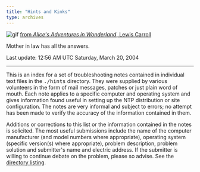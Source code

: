 ```yaml
---
title: "Hints and Kinks"
type: archives
---
```


![gif](/archives/pic/alice35.gif) [from _Alice's Adventures in Wonderland_, Lewis Carroll](http://www.eecis.udel.edu/%7emills/pictures.html)

Mother in law has all the answers.

Last update: 12:56 AM UTC Saturday, March 20, 2004

* * *

This is an index for a set of troubleshooting notes contained in individual text files in the <tt>./hints</tt> directory. They were supplied by various volunteers in the form of mail messages, patches or just plain word of mouth. Each note applies to a specific computer and operating system and gives information found useful in setting up the NTP distribution or site configuration. The notes are very informal and subject to errors; no attempt has been made to verify the accuracy of the information contained in them.

Additions or corrections to this list or the information contained in the notes is solicited. The most useful submissions include the name of the computer manufacturer (and model numbers where appropriate), operating system (specific version(s) where appropriate), problem description, problem solution and submitter's name and electric address. If the submitter is willing to continue debate on the problem, please so advise. See the [directory listing](/archives/hints/toc).
